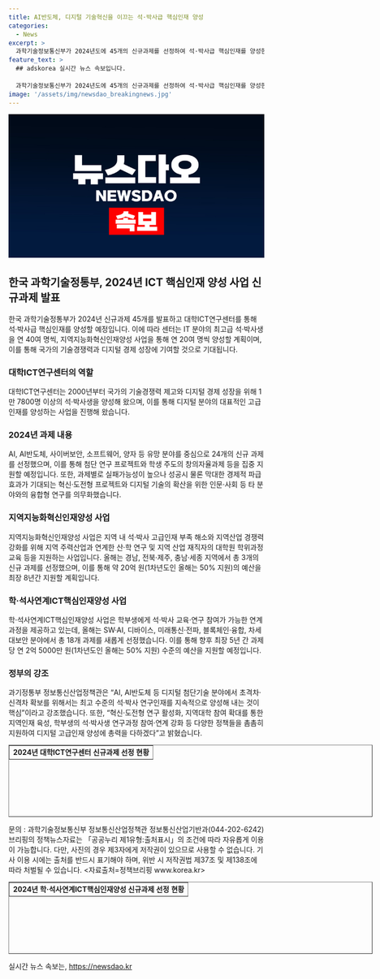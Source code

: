 ```yaml
---
title: AI반도체, 디지털 기술혁신을 이끄는 석·박사급 핵심인재 양성
categories:
  - News
excerpt: >
  과학기술정보통신부가 2024년도에 45개의 신규과제를 선정하여 석·박사급 핵심인재를 양성한다고 밝혔다. 대학ICT연구센터와 지역지능화혁신인재양성 등의 사업을 통해 최고급 석·박사생을 양성하고, 신규 과제를 통해 디지털 분야의 창의적인 연구를 지원한다. 특히 실패 가능성이 높은 프로젝트와 지역 대학의 어려움을 고려한 맞춤형 지원을 통해 지역 발전을 돕는다. 또한, 학부생에게 석·박사 교육·연구 참여가 가능한 연계과정을 제공하여 디지털 분야의 우수한 인재를 양성한다. AI, AI반도체, 사이버보안, 양자 등의 분야에서의 연구를 중점적으로 지원하며, 이를 통해 디지털 기술의 확산과 경제적 파급효과를 기대한다.
feature_text: >
  ## adskorea 실시간 뉴스 속보입니다.

  과학기술정보통신부가 2024년도에 45개의 신규과제를 선정하여 석·박사급 핵심인재를 양성한다고 밝혔다. 대학ICT연구센터와 지역지능화혁신인재양성 등의 사업을 통해 최고급 석·박사생을 양성하고, 신규 과제를 통해 디지털 분야의 창의적인 연구를 지원한다. 특히 실패 가능성이 높은 프로젝트와 지역 대학의 어려움을 고려한 맞춤형 지원을 통해 지역 발전을 돕는다. 또한, 학부생에게 석·박사 교육·연구 참여가 가능한 연계과정을 제공하여 디지털 분야의 우수한 인재를 양성한다. AI, AI반도체, 사이버보안, 양자 등의 분야에서의 연구를 중점적으로 지원하며, 이를 통해 디지털 기술의 확산과 경제적 파급효과를 기대한다.
image: '/assets/img/newsdao_breakingnews.jpg'
---
```


<p><img src="/assets/img/newsdao_breakingnews.jpg" alt="adskorea 속보" /></p>

<h2 data-ke-size="size26">한국 과학기술정통부, 2024년 ICT 핵심인재 양성 사업 신규과제 발표</h2>

<p data-ke-size="size16">한국 과학기술정통부가 2024년 신규과제 45개를 발표하고 대학ICT연구센터를 통해 석·박사급 핵심인재를 양성할 예정입니다. 이에 따라 센터는 IT 분야의 최고급 석·박사생을 연 40여 명씩, 지역지능화혁신인재양성 사업을 통해 연 20여 명씩 양성할 계획이며, 이를 통해 국가의 기술경쟁력과 디지털 경제 성장에 기여할 것으로 기대됩니다.</p>

<h3 data-ke-size="size24">대학ICT연구센터의 역할</h3>

<p data-ke-size="size16">대학ICT연구센터는 2000년부터 국가의 기술경쟁력 제고와 디지털 경제 성장을 위해 1만 7800명 이상의 석·박사생을 양성해 왔으며, 이를 통해 디지털 분야의 대표적인 고급인재를 양성하는 사업을 진행해 왔습니다.</p>

<h3 data-ke-size="size24">2024년 과제 내용</h3>

<p data-ke-size="size16">AI, AI반도체, 사이버보안, 소프트웨어, 양자 등 유망 분야를 중심으로 24개의 신규 과제를 선정했으며, 이를 통해 첨단 연구 프로젝트와 학생 주도의 창의자율과제 등을 집중 지원할 예정입니다. 또한, 과제별로 실패가능성이 높으나 성공시 물론 막대한 경제적 파급효과가 기대되는 혁신·도전형 프로젝트와 디지털 기술의 확산을 위한 인문·사회 등 타 분야와의 융합형 연구를 의무화했습니다.</p>

<h3 data-ke-size="size24">지역지능화혁신인재양성 사업</h3>

<p data-ke-size="size16">지역지능화혁신인재양성 사업은 지역 내 석·박사 고급인재 부족 해소와 지역산업 경쟁력 강화를 위해 지역 주력산업과 연계한 산·학 연구 및 지역 산업 재직자의 대학원 학위과정 교육 등을 지원하는 사업입니다. 올해는 경남, 전북·제주, 충남·세종 지역에서 총 3개의 신규 과제를 선정했으며, 이를 통해 약 20억 원(1차년도인 올해는 50% 지원)의 예산을 최장 8년간 지원할 계획입니다.</p>

<h3 data-ke-size="size24">학·석사연계ICT핵심인재양성 사업</h3>

<p data-ke-size="size16">학·석사연계ICT핵심인재양성 사업은 학부생에게 석·박사 교육·연구 참여가 가능한 연계과정을 제공하고 있는데, 올해는 SW·AI, 디바이스, 미래통신·전파, 블록체인·융합, 차세대보안 분야에서 총 18개 과제를 새롭게 선정했습니다. 이를 통해 향후 최장 5년 간 과제당 연 2억 5000만 원(1차년도인 올해는 50% 지원) 수준의 예산을 지원할 예정입니다.</p>

<h3 data-ke-size="size24">정부의 강조</h3>

<p data-ke-size="size16">과기정통부 정보통신산업정책관은 “AI, AI반도체 등 디지털 첨단기술 분야에서 초격차·신격차 확보를 위해서는 최고 수준의 석·박사 연구인재를 지속적으로 양성해 내는 것이 핵심”이라고 강조했습니다. 또한, “혁신·도전형 연구 활성화, 지역대학 참여 확대를 통한 지역인재 육성, 학부생의 석·박사생 연구과정 참여·연계 강화 등 다양한 정책들을 촘촘히 지원하여 디지털 고급인재 양성에 총력을 다하겠다”고 밝혔습니다.</p>

<p data-ke-size="size16"></p>

<table style="width: 717px; height: 142px;" border="1">
<tbody>
<tr>
<td style="text-align: center; height: 17px;"><b>2024년 대학ICT연구센터 신규과제 선정 현황</b></td>
</tr>
</tbody>
</table>

<p data-ke-size="size16"></p>

<p data-ke-size="size16">문의 : 과학기술정보통신부 정보통신산업정책관 정보통신산업기반과(044-202-6242)<br> 브리핑의 정책뉴스자료는 「공공누리 제1유형:출처표시」의 조건에 따라 자유롭게 이용이 가능합니다. 다만, 사진의 경우 제3자에게 저작권이 있으므로 사용할 수 없습니다. 기사 이용 시에는 출처를 반드시 표기해야 하며, 위반 시 저작권법 제37조 및 제138조에 따라 처벌될 수 있습니다. <자료출처=정책브리핑 www.korea.kr></p>

<table style="width: 717px; height: 142px;" border="1">
<tbody>
<tr>
<td style="text-align: center; height: 17px;"><b>2024년 학·석사연계ICT핵심인재양성 신규과제 선정 현황</b></td>
</tr>
</tbody>
</table>
실시간 뉴스 속보는, <a href="https://newsdao.kr" rel="dofollow">https://newsdao.kr</a>


